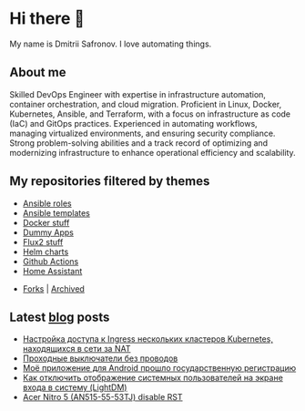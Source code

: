 # Hi there 👋

My name is Dmitrii Safronov. I love automating things.

## About me

Skilled DevOps Engineer with expertise in infrastructure automation, container orchestration, and cloud migration. Proficient in Linux, Docker, Kubernetes, Ansible, and Terraform, with a focus on infrastructure as code (IaC) and GitOps practices. Experienced in automating workflows, managing virtualized environments, and ensuring security compliance. Strong problem-solving abilities and a track record of optimizing and modernizing infrastructure to enhance operational efficiency and scalability.

## My repositories filtered by themes

- [Ansible roles](https://github.com/disafronov?tab=repositories&q=ansible_role&type=source)
- [Ansible templates](https://github.com/disafronov?tab=repositories&q=ansible&type=template)
- [Docker stuff](https://github.com/disafronov?tab=repositories&q=docker&type=source)
- [Dummy Apps](https://github.com/disafronov?tab=repositories&q=dummy&type=source)
- [Flux2 stuff](https://github.com/disafronov?tab=repositories&q=flux2&type=source)
- [Helm charts](https://github.com/disafronov/helm-charts)
- [Github Actions](https://github.com/disafronov?tab=repositories&q=GitHub+Action&type=source)
- [Home Assistant](https://github.com/disafronov?tab=repositories&q=home-assistant&type=source)

* [Forks](https://github.com/disafronov?tab=repositories&type=fork) | [Archived](https://github.com/disafronov?tab=repositories&type=archived)

## Latest [blog](https://cyberbrain.pw) posts
<!-- BLOG-POST-LIST:START -->
- [Настройка доступа к Ingress нескольких кластеров Kubernetes, находящихся в сети за NAT](https://cyberbrain.pw/2023/12/14/%D0%BD%D0%B0%D1%81%D1%82%D1%80%D0%BE%D0%B9%D0%BA%D0%B0-%D0%B4%D0%BE%D1%81%D1%82%D1%83%D0%BF%D0%B0-%D0%BA-ingress-%D0%BD%D0%B5%D1%81%D0%BA%D0%BE%D0%BB%D1%8C%D0%BA%D0%B8%D1%85-%D0%BA%D0%BB%D0%B0%D1%81%D1%82%D0%B5%D1%80%D0%BE%D0%B2-kubernetes-%D0%BD%D0%B0%D1%85%D0%BE%D0%B4%D1%8F%D1%89%D0%B8%D1%85%D1%81%D1%8F-%D0%B2-%D1%81%D0%B5%D1%82%D0%B8-%D0%B7%D0%B0-nat.html)
- [Проходные выключатели без проводов](https://cyberbrain.pw/2022/01/17/prohodnye-vyklyuchateli-bez-provodov.html)
- [Моё приложение для Android прошло государственную регистрацию](https://cyberbrain.pw/2021/06/10/moyo-prilozhenie-dlya-android-proshlo-gosudarstvennuyu-registraciyu.html)
- [Как отключить отображение системных пользователей на экране входа в систему &lpar;LightDM&rpar;](https://cyberbrain.pw/2020/08/04/kak-otklyu-chit-otobrazhenie-sistemnyh-polzovatelej-na-jekrane-vhoda-v-sistemu-lightdm.html)
- [Acer Nitro 5 &lpar;AN515-55-53TJ&rpar; disable RST](https://cyberbrain.pw/2020/08/03/acer-nitro-5-an515-55-53tj-disable-rst.html)
<!-- BLOG-POST-LIST:END -->
